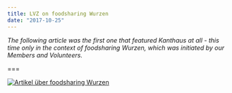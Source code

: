 ```yaml
---
title: LVZ on foodsharing Wurzen
date: "2017-10-25"
---
```

*The following article was the first one that featured Kanthaus at all - this time only in the context of foodsharing Wurzen, which was initiated by our Members and Volunteers.*

===

[![Artikel über foodsharing Wurzen](/pics/fsWurzenArticle.jpg)](/pics/fsWurzenArticle.jpg)
